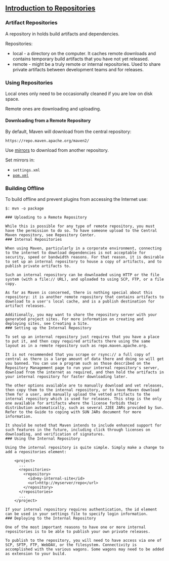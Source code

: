 ## [Introduction to Repositories](https://maven.apache.org/guides/introduction/introduction-to-repositories.html)

### Artifact Repositories

A repository in holds build artifacts and dependencies.  

Repositories:
* local - a directory on the computer. It caches remote downloads and contains temporary build artifacts that you have not yet released.
* remote - might be a truly remote or internal repositories. Used to share private artifacts between development teams and for releases.

### Using Repositories

Local ones only need to be occasionally cleaned if you are low on disk space.  

Remote ones are downloading and uploading.  

#### Downloading from a Remote Repository

By default, Maven will download from the central repository:
```
https://repo.maven.apache.org/maven2/
```

Use [mirrors](../MirrorSettings) to download from another repository.  

Set mirrors in:
* `settings.xml`
* [`pom.xml`](../UsingMultipleRepositories)

### Building Offline

To build offline and prevent plugins from accessing the Internet use:
```
$: mvn -o package
```
```
### Uploading to a Remote Repository

While this is possible for any type of remote repository, you must have the permission to do so. To have someone upload to the Central Maven repository, see Repository Center.
### Internal Repositories

When using Maven, particularly in a corporate environment, connecting to the internet to download dependencies is not acceptable for security, speed or bandwidth reasons. For that reason, it is desirable to set up an internal repository to house a copy of artifacts, and to publish private artifacts to.

Such an internal repository can be downloaded using HTTP or the file system (with a file:// URL), and uploaded to using SCP, FTP, or a file copy.

As far as Maven is concerned, there is nothing special about this repository: it is another remote repository that contains artifacts to download to a user's local cache, and is a publish destination for artifact releases.

Additionally, you may want to share the repository server with your generated project sites. For more information on creating and deploying sites, see Creating a Site.
### Setting up the Internal Repository

To set up an internal repository just requires that you have a place to put it, and then copy required artifacts there using the same layout as in a remote repository such as repo.maven.apache.org.

It is not recommended that you scrape or rsync:// a full copy of central as there is a large amount of data there and doing so will get you banned. You can use a program such as those described on the Repository Management page to run your internal repository's server, download from the internet as required, and then hold the artifacts in your internal repository for faster downloading later.

The other options available are to manually download and vet releases, then copy them to the internal repository, or to have Maven download them for a user, and manually upload the vetted artifacts to the internal repository which is used for releases. This step is the only one available for artifacts where the license forbids their distribution automatically, such as several J2EE JARs provided by Sun. Refer to the Guide to coping with SUN JARs document for more information.

It should be noted that Maven intends to include enhanced support for such features in the future, including click through licenses on downloading, and verification of signatures.
### Using the Internal Repository

Using the internal repository is quite simple. Simply make a change to add a repositories element:

    <project>
      ...
      <repositories>
        <repository>
          <id>my-internal-site</id>
          <url>http://myserver/repo</url>
        </repository>
      </repositories>
      ...
    </project>

If your internal repository requires authentication, the id element can be used in your settings file to specify login information.
### Deploying to the Internal Repository

One of the most important reasons to have one or more internal repositories is to be able to publish your own private releases.

To publish to the repository, you will need to have access via one of SCP, SFTP, FTP, WebDAV, or the filesystem. Connectivity is accomplished with the various wagons. Some wagons may need to be added as extension to your build.
```
